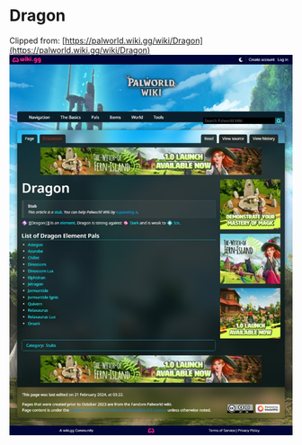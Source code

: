 # Dragon
Clipped from: [https://palworld.wiki.gg/wiki/Dragon](https://palworld.wiki.gg/wiki/Dragon)  
![Image-1](Dragon\Dragon_1.png)  

